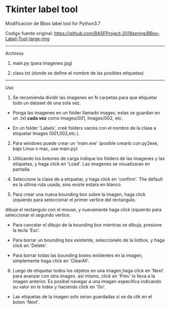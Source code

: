 # Tkinter label tool
Modificación de Bbox label tool for Python3.7

Codigo fuente original: https://github.com/BASFProject-2018spring/BBox-Label-Tool-large-img
_______________________________________________________________________________________________________________________________________
Archivos
1. main.py (para imagenes jpg)

2. class.txt (donde se define el nombre de las posibles etiquetas)

_______________________________________________________________________________________________________________________________________
Uso

1. Se recomienda dividir las imagenes en N carpetas para  que etiquetar todo un dataset de una sola vez.
- Ponga las imagenes en un folder llamado images, estas se guardan en un .txt **cada vez** como Images/001, Images/002, etc.

- En un folder 'Labels', creé folders vacios con el nombre de la clase a etiquetar Images (001,002,etc.). 

2. Para windows puede crear un 'main.exe' (posible crearlo con py2exe, bajo Linux o mac, use main.py)

3. Utilizando los botones de carga indique los folders de las imagenes y las etiquetas, y haga click en 'Load'.
Las imagenes se visualizaran en pantalla.

4. Seleccione la clase de a etiquetar, y haga click en 'confirm'. The default es la ultima ruta usada, sino existe estara
en blanco.

5. Para crear una nueva bounding box sobre la imagen, haga click izquierdo para seleccionar el primer vertice del rectangulo. 

dibuje el rectangulo con el mouse, y nuevamente haga click izquierdo para seleccionar el segundo vertice.

- Para cancelar el dibujo de la bounding box mientras se dibuja, presione la tecla 'Esc'.

- Para borrar un bounding box existente, seleccionelo de la listbox, y haga click en 'Delete'.

- Para borrar todas las bounding boxes existentes en la imagen, simplemente haga click en 'ClearAll'.


6. Luego de etiquetar todos los objetos en una imagen,haga click en 'Next' para avanzar con otra imagen. así mismo, click en 'Prev' lo lleva a la imagen anterior.
Es posibel navegar a una imagen especifica indicando su valor en le index y haciendo click en 'Go'.
- Las etiquetas de la imagen solo seran guardadas si se da clik en el boton 'Next'.  

